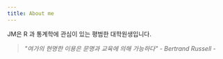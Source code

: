 ```yaml
---
title: About me
---
```


JM은 R 과 통계학에 관심이 있는 평범한 대학원생입니다.   

  > *"여가의 현명한 이용은 문명과 교육에 의해 가능하다" - Bertrand Russell -*
